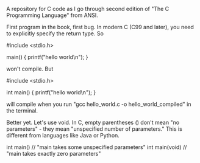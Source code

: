 A repository for C code as I go through second edition of "The C Programming Language" from ANSI.

First program in the book, first bug. In modern C (C99 and later), you need to explicitly specify the return type. So


#include <stdio.h>

main() {
    printf("hello world\n");
}



won't compile. But



#include <stdio.h>

int main() {
    printf("hello world\n");
}



will compile when you run "gcc hello_world.c -o hello_world_compiled" in the terminal.


Better yet. Let's use void. In C, empty parentheses () don't mean "no parameters" - they mean "unspecified number of parameters." This is different from languages like Java or Python.

int main()      // "main takes some unspecified parameters"
int main(void)  // "main takes exactly zero parameters"